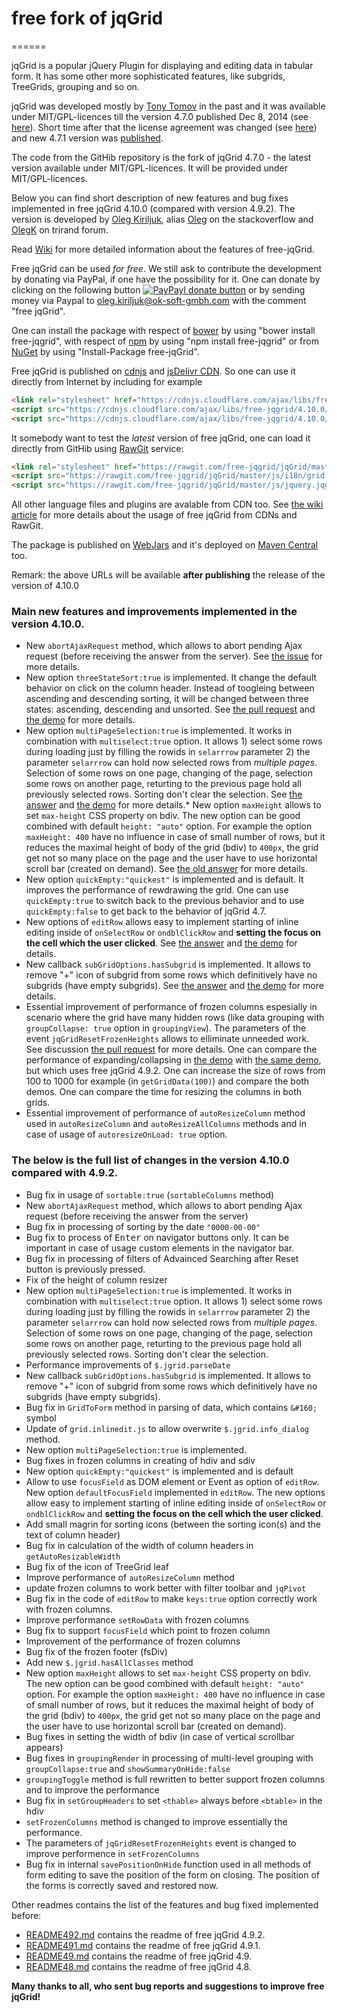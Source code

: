# free fork of jqGrid
======

jqGrid is a popular jQuery Plugin for displaying and editing data in tabular form. It has some other more sophisticated features, like subgrids, TreeGrids, grouping and so on.

jqGrid was developed mostly by [Tony Tomov](https://github.com/tonytomov) in the past and it was available under MIT/GPL-licences till the version 4.7.0 published Dec 8, 2014 (see [here](https://github.com/tonytomov/jqGrid/tree/v4.7.0)). Short time after that the license agreement was changed (see <a href="https://github.com/tonytomov/jqGrid/commit/1b2cb55c93ee8b279f15a3faf5a2f82a98da3b4c">here</a>) and new 4.7.1 version was <a href="https://github.com/tonytomov/jqGrid/tree/v4.7.1">published</a>.

The code from the GitHib repository is the fork of jqGrid 4.7.0 - the latest version available under MIT/GPL-licences. It will be provided under MIT/GPL-licences.

Below you can find short description of new features and bug fixes implemented in free jqGrid 4.10.0 (compared with version 4.9.2). The version is developed by [Oleg Kiriljuk](https://github.com/OlegKi), alias [Oleg](http://stackoverflow.com/users/315935/oleg) on the stackoverflow and [OlegK](http://www.trirand.com/blog/?page_id=393) on trirand forum.

Read [Wiki](https://github.com/free-jqgrid/jqGrid/wiki) for more detailed information about the features of free-jqGrid.

Free jqGrid can be used *for free*. We still ask to contribute the development by donating via PayPal, if one have the possibility for it. One can donate by clicking on the following button [![PayPayl donate button](https://www.paypalobjects.com/webstatic/en_US/btn/btn_donate_pp_142x27.png)](https://www.paypal.com/cgi-bin/webscr?cmd=_s-xclick&hosted_button_id=JGTCBLQM2BYHG "Donate once-off to free jqGrid project using Paypal") or by sending money via Paypal to oleg.kiriljuk@ok-soft-gmbh.com with the comment "free jqGrid".

One can install the package with respect of [bower](http://bower.io/search/?q=free-jqgrid) by using "bower install free-jqgrid", with respect of [npm](https://www.npmjs.com/package/free-jqgrid) by using "npm install free-jqgrid" or from [NuGet](https://www.nuget.org/packages/free-jqGrid) by using "Install-Package free-jqGrid".

Free jqGrid is published on [cdnjs](https://cdnjs.com/libraries/free-jqgrid) and [jsDelivr CDN](http://www.jsdelivr.com/#!free-jqgrid). So one can use it directly from Internet by including for example
```html
<link rel="stylesheet" href="https://cdnjs.cloudflare.com/ajax/libs/free-jqgrid/4.10.0/css/ui.jqgrid.css">
<script src="https://cdnjs.cloudflare.com/ajax/libs/free-jqgrid/4.10.0/js/i18n/grid.locale-de.js"></script>
<script src="https://cdnjs.cloudflare.com/ajax/libs/free-jqgrid/4.10.0/js/jquery.jqgrid.min.js"></script>
```

It somebody want to test the *latest* version of free jqGrid, one can load it directly from GitHib using [RawGit](http://rawgit.com/) service:
```html
<link rel="stylesheet" href="https://rawgit.com/free-jqgrid/jqGrid/master/css/ui.jqgrid.css">
<script src="https://rawgit.com/free-jqgrid/jqGrid/master/js/i18n/grid.locale-de.js"></script>
<script src="https://rawgit.com/free-jqgrid/jqGrid/master/js/jquery.jqgrid.src.js"></script>
```
All other language files and plugins are avalable from CDN too. See [the wiki article](https://github.com/free-jqgrid/jqGrid/wiki/Access-free-jqGrid-from-different-CDNs) for more details about the usage of free jqGrid from CDNs and RawGit.

The package is published on [WebJars](http://www.webjars.org/) and it's deployed on [Maven Central]((http://search.maven.org/#search%7Cga%7C1%7Ca%3A%22free-jqgrid%22)) too.

Remark: the above URLs will be available **after publishing** the release of the version of 4.10.0

### Main new features and improvements implemented in the version 4.10.0.

* New `abortAjaxRequest` method, which allows to abort pending Ajax request (before receiving the answer from the server). See [the issue](https://github.com/free-jqgrid/jqGrid/issues/131) for more details.
* New option `threeStateSort:true` is implemented. It change the default behavior on click on the column header. Instead of toogleing between ascending and descending sorting, it will be changed between three states: ascending, descending and unsorted. See [the pull request](https://github.com/free-jqgrid/jqGrid/pull/141) and [the demo](http://www.ok-soft-gmbh.com/jqGrid/OK/3stateSort.htm) for more details.
* New option `multiPageSelection:true` is implemented. It works in combination with `multiselect:true` option. It allows 1) select some rows during loading just by filling the rowids in `selarrrow` parameter 2) the parameter `selarrrow` can hold now selected rows from *multiple pages*. Selection of some rows on one page, changing of the page, selection some rows on another page, returting to the previous page hold all previously selected rows. Sorting don't clear the selection. See [the answer](http://stackoverflow.com/a/33021115/315935) and [the demo](http://www.ok-soft-gmbh.com/jqGrid/OK/multiPageSelection.htm) for more details.* New option `maxHeight` allows to set `max-height` CSS property on bdiv. The new option can be good combined with default `height: "auto"` option. For example the option `maxHeight: 400` have no influence in case of small number of rows, but it reduces the maximal height of body of the grid (bdiv) to `400px`, the grid get not so many place on the page and the user have to use horizontal scroll bar (created on demand). See [the old answer](http://stackoverflow.com/a/5896432/315935) for more details.
* New option `quickEmpty:"quickest"` is implemented and is default. It improves the performance of rewdrawing the grid. One can use `quickEmpty:true` to switch back to the previous behavior and to use `quickEmpty:false` to get back to the behavior of jqGrid 4.7.
* New options of `editRow` allows easy to implement starting of inline editing inside of `onSelectRow` or `ondblClickRow` and **setting the focus on the cell which the user clicked**. See [the answer](http://stackoverflow.com/a/33174711/315935) and [the demo](http://www.ok-soft-gmbh.com/jqGrid/OK/focusOfEditRow.htm) for details.
* New callback `subGridOptions.hasSubgrid` is implemented. It allows to remove "+" icon of subgrid from some rows which definitively have no subgrids (have empty subgrids). See [the answer](http://stackoverflow.com/a/32744570/315935) and [the demo](http://www.ok-soft-gmbh.com/jqGrid/OK/hasSubrgid.htm) for more details.
* Essential improvement of performance of frozen columns espesially in scenario where the grid have many hidden rows (like data grouping with `groupCollapse: true` option in `groupingView`). The parameters of the event `jqGridResetFrozenHeights` allows to elliminate unneeded work. See discussion [the pull request](https://github.com/free-jqgrid/jqGrid/pull/157) for more details. One can compare the performance of expanding/collapsing in [the demo](http://jsfiddle.net/OlegKi/e3ouywqs/4/) with [the same demo](http://jsfiddle.net/OlegKi/e3ouywqs/7/), but which uses free jqGrid 4.9.2. One can increase the size of rows from 100 to 1000 for example (in `getGridData(100)`) and compare the both demos. One can compare the time for resizing the columns in both grids.
* Essential improvement of performance of `autoResizeColumn` method used in `autoResizeColumn` and `autoResizeAllColumns` methods and in case of usage of `autoresizeOnLoad: true` option.

### The below is the full list of changes in the version 4.10.0 compared with 4.9.2.

* Bug fix in usage of `sortable:true` (`sortableColumns` method)
* New `abortAjaxRequest` method, which allows to abort pending Ajax request (before receiving the answer from the server)
* Bug fix in processing of sorting by the date `"0000-00-00"`
* Bug fix to process of <kbd>Enter</kbd> on navigator buttons only. It can be important in case of usage custom elements in the navigator bar.
* Bug fix in processing of filters of Advainced Searching after Reset button is previously pressed.
* Fix of the height of column resizer
* New option `multiPageSelection:true` is implemented. It works in combination with `multiselect:true` option. It allows 1) select some rows during loading just by filling the rowids in `selarrrow` parameter 2) the parameter `selarrrow` can hold now selected rows from *multiple pages*. Selection of some rows on one page, changing of the page, selection some rows on another page, returting to the previous page hold all previously selected rows. Sorting don't clear the selection.
* Performance improvements of `$.jgrid.parseDate`
* New callback `subGridOptions.hasSubgrid` is implemented. It allows to remove "+" icon of subgrid from some rows which definitively have no subgrids (have empty subgrids).
* Bug fix in `GridToForm` method in parsing of data, which contains `&#160;` symbol
* Update of `grid.inlinedit.js` to allow overwrite `$.jgrid.info_dialog` method.
* New option `multiPageSelection:true` is implemented.
* Bug fixes in frozen columns in creating of hdiv and sdiv
* New option `quickEmpty:"quickest"` is implemented and is default
* Allow to use `focusField` as DOM element or Event as option of `editRow`. New option `defaultFocusField` implemented in `editRow`. The new options allow easy to implement starting of inline editing inside of `onSelectRow` or `ondblClickRow` and **setting the focus on the cell which the user clicked**.
* Add small magrin for sorting icons (between the sorting icon(s) and the text of column header)
* Bug fix in calculation of the width of column headers in `getAutoResizableWidth`
* Bug fix of the icon of TreeGrid leaf
* Improve performance of `autoResizeColumn` method
* update frozen columns to work better with filter toolbar and `jqPivot`
* Bug fix in the code of `editRow` to make `keys:true` option correctly work with frozen columns.
* Improve performance `setRowData` with frozen columns
* Bug fix to support `focusField` which point to frozen column
* Improvement of the performance of frozen columns
* Bug fix of the frozen footer (fsDiv)
* Add new `$.jgrid.hasAllClasses` method
* New option `maxHeight` allows to set `max-height` CSS property on bdiv. The new option can be good combined with default `height: "auto"` option. For example the option `maxHeight: 400` have no influence in case of small number of rows, but it reduces the maximal height of body of the grid (bdiv) to `400px`, the grid get not so many place on the page and the user have to use horizontal scroll bar (created on demand).
* Bug fixes in setting the width of bdiv (in case of vertical scrollbar appears)
* Bug fixes in `groupingRender` in processing of multi-level grouping with `groupCollapse:true` and `showSummaryOnHide:false`
* `groupingToggle` method is full rewritten to better support frozen columns and to improve the performance
* Bug fix in `setGroupHeaders` to set `<thable>` always before `<btable>` in the hdiv
* `setFrozenColumns` method is changed to improve essentially the performance.
* The parameters of `jqGridResetFrozenHeights` event is changed to improve performence in `setFrozenColumns`
* Bug fix in internal `savePositionOnHide` function used in all methods of form editing to save the position of the form on closing. The position of the forms is correctly saved and restored now.

Other readmes contains the list of the features and bug fixed implemented before:

* [README492.md](https://github.com/free-jqgrid/jqGrid/blob/master/README492.md) contains the readme of free jqGrid 4.9.2.
* [README491.md](https://github.com/free-jqgrid/jqGrid/blob/master/README491.md) contains the readme of free jqGrid 4.9.1.
* [README49.md](https://github.com/free-jqgrid/jqGrid/blob/master/README49.md) contains the readme of free jqGrid 4.9.
* [README48.md](https://github.com/free-jqgrid/jqGrid/blob/master/README48.md) contains the readme of free jqGrid 4.8.

**Many thanks to all, who sent bug reports and suggestions to improve free jqGrid!**
